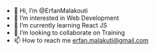 - 👋 Hi, I’m @ErfanMalakouti
- 👀 I’m interested in Web Development
- 🌱 I’m currently learning React JS
- 💞️ I’m looking to collaborate on Training
- 📫 How to reach me erfan.malakuti@gmail.com

<!---
ErfanMalakouti/ErfanMalakouti is a ✨ special ✨ repository because its `README.md` (this file) appears on your GitHub profile.
You can click the Preview link to take a look at your changes.
--->

